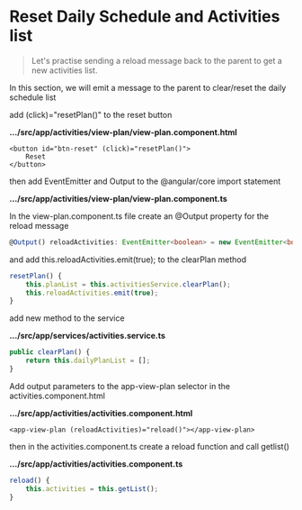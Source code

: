 # Reset Daily Schedule and Activities list

> Let's practise sending a reload message back to the parent to get a new activities list.

In this section, we will emit a message to the parent to clear/reset the daily schedule list

add \(click\)="resetPlan\(\)" to the reset button

**.../src/app/activities/view-plan/view-plan.component.html**

```markup
<button id="btn-reset" (click)="resetPlan()">
    Reset
</button>
```

then add EventEmitter and Output to the @angular/core import statement

**.../src/app/activities/view-plan/view-plan.component.ts**

In the view-plan.component.ts file create an @Output property for the reload message

```typescript
@Output() reloadActivities: EventEmitter<boolean> = new EventEmitter<boolean>();
```

and add this.reloadActivities.emit\(true\); to the clearPlan method

```typescript
resetPlan() {
    this.planList = this.activitiesService.clearPlan();
    this.reloadActivities.emit(true);
}
```

add new method to the service

**.../src/app/services/activities.service.ts**

```typescript
public clearPlan() {
    return this.dailyPlanList = [];
}
```

Add output parameters to the app-view-plan selector in the activities.component.html

**.../src/app/activities/activities.component.html**

```markup
<app-view-plan (reloadActivities)="reload()"></app-view-plan>
```

then in the activities.component.ts create a reload function and call getlist\(\)

**.../src/app/activities/activities.component.ts**

```typescript
reload() {
    this.activities = this.getList();
}
```


